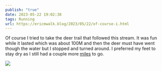 ```yaml
---
publish: "true"
date: 2023-05-22 19:02:38
tags: Running
url: https://ericmwalk.blog/2023/05/22/of-course-i.html
---
```


Of course I tried to take the deer trail that followed this stream. It was fun while it lasted which was about 100M and then the deer must have went though the water but I stopped and turned around. I preferred my feet to stay dry as I still had a couple more [miles](http://www.strava.com/activities/9120770709) to go.



![](https://ericmwalk.blog/uploads/2023/f509f77e0f.jpg)